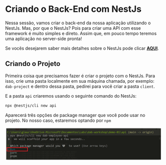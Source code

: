 # Criando o Back-End com NestJs

Nessa sessão, vamos criar o back-end da nossa aplicação utilizando o NestJs. Mas, por que o NestJs? Pois para criar uma API com esse framework é muito simples e direto. Assim que, em pouco tempo teremos uma aplicação no server-side pronta!

Se vocês desejarem saber mais detalhes sobre o NestJs pode clicar **[AQUI](https://nestjs.com/)**.

## Criando o Projeto

Primeira coisa que precisamos fazer é criar o projeto com o NestJs. Para isso, crie uma pasta localmente em sua máquina chamada, por exemplo: `dab-project` e dentro dessa pasta, pedirei para você criar a pasta `client`.

E a pasta `api` criaremos usando o seguinte comando do NestJs:


```bash
npx @nestjs/cli new api
```

Aparecerá três opções de package manager que você pode usar no projeto. No nosso caso, estaremos optando por `npm`

![image-03](./../../workshop-images/image-03.jpg)




